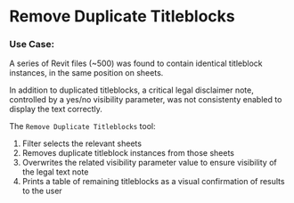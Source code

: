 # Remove Duplicate Titleblocks

### Use Case:

A series of Revit files (~500) was found to contain identical titleblock instances, in the same position on sheets.

In addition to duplicated titleblocks, a critical legal disclaimer note, controlled by a yes/no visibility parameter, was not consistenty enabled to display the text correctly.

The `Remove Duplicate Titleblocks` tool:
1. Filter selects the relevant sheets
2. Removes duplicate titleblock instances from those sheets
3. Overwrites the related visibility parameter value to ensure visibility of the legal text note
4. Prints a table of remaining titleblocks as a visual confirmation of results to the user
